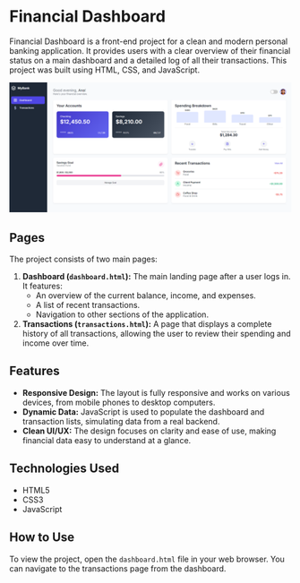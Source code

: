 # Financial Dashboard

Financial Dashboard is a front-end project for a clean and modern personal banking application. It provides users with a clear overview of their financial status on a main dashboard and a detailed log of all their transactions. This project was built using HTML, CSS, and JavaScript.

![Project Screenshot](images/dashboard-screenshot.png)

## Pages

The project consists of two main pages:

1.  **Dashboard (`dashboard.html`):** The main landing page after a user logs in. It features:
    *   An overview of the current balance, income, and expenses.
    *   A list of recent transactions.
    *   Navigation to other sections of the application.
2.  **Transactions (`transactions.html`):** A page that displays a complete history of all transactions, allowing the user to review their spending and income over time.

## Features

-   **Responsive Design:** The layout is fully responsive and works on various devices, from mobile phones to desktop computers.
-   **Dynamic Data:** JavaScript is used to populate the dashboard and transaction lists, simulating data from a real backend.
-   **Clean UI/UX:** The design focuses on clarity and ease of use, making financial data easy to understand at a glance.

## Technologies Used

-   HTML5
-   CSS3
-   JavaScript

## How to Use

To view the project, open the `dashboard.html` file in your web browser. You can navigate to the transactions page from the dashboard.